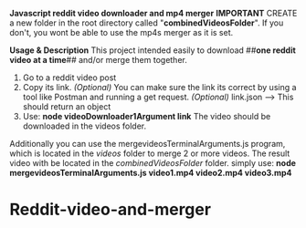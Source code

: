 **Javascript reddit video downloader and mp4 merger**
**IMPORTANT**
CREATE a new folder in the root directory called "**combinedVideosFolder**". If you don't, you wont be able to use the mp4s merger as it is set.

**Usage & Description**
This project intended easily to download ##**one reddit video at a time**## and/or merge them together.
1) Go to a reddit video post
2) Copy its link.
    *(Optional)* You can make sure the link its correct by using a tool like Postman and running a get request.
    *(Optional)* link.json  --> This should return an object
3) Use: **node videoDownloader1Argument link**
The video should be downloaded in the videos folder.

Additionally you can use the   mergevideosTerminalArguments.js  program, which is located in the *videos* folder to merge 2 or more videos.
The result video with be located in the *combinedVideosFolder* folder.
simply use:
    **node mergevideosTerminalArguments.js video1.mp4 video2.mp4 video3.mp4**
# Reddit-video-and-merger
